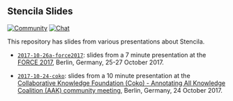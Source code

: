 ## Stencila Slides

[![Community](https://img.shields.io/badge/join-community-green.svg)](https://community.stenci.la)
[![Chat](https://badges.gitter.im/stencila/stencila.svg)](https://gitter.im/stencila/stencila)

This repository has slides from various presentations about Stencila.

- [`2017-10-26a-force2017`](2017-10-26a-force2017): slides from a 7 minute presentation at the [FORCE 2017](https://www.force2017.org), Berlin, Germany, 25-27 October 2017.

- [`2017-10-24-coko`](2017-10-24-coko): slides from a 10 minute presentation at the [Collaborative Knowledge Foundation (Coko) - Annotating All Knowledge Coalition (AAK) community meeting](https://www.eventbrite.com/e/community-bazaar-berlin-2017-meeting-tickets-32330736102), Berlin, Germany, 24 October 2017.


